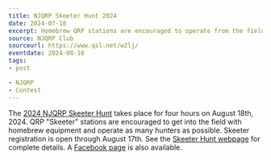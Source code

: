 ```yaml
---
title: NJQRP Skeeter Hunt 2024
date: 2024-07-18
excerpt: Homebrew QRP stations are encouraged to operate from the field.
source: NJQRP Club
sourceurl: https://www.qsl.net/w2lj/
eventdate: 2024-08-18
tags:
- post

- NJQRP
- Contest
---
```

The [2024 NJQRP Skeeter Hunt](https://www.qsl.net/w2lj/) takes place for four hours on August 18th, 2024. QRP "Skeeter" stations are encouraged to get into the field with homebrew equipment and operate as many hunters as possible. Skeeter registration is open through August 17th. See the [Skeeter Hunt webpage](https://www.qsl.net/w2lj/) for complete details. A [Facebook page](https://www.facebook.com/groups/175763746290252/) is also available. 